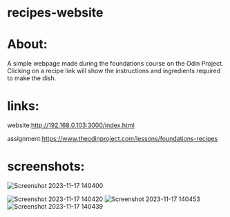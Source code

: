 # recipes-website

# About:
A simple webpage made during the foundations course on the Odin Project. Clicking on a recipe link will show the instructions and ingredients required to make the dish.
# links:

website:http://192.168.0.103:3000/index.html

assignment:https://www.theodinproject.com/lessons/foundations-recipes
# screenshots:
![Screenshot 2023-11-17 140400](https://github.com/shivkolekar/recipes-website/assets/87165724/d7c13140-c804-4c53-a329-16a12e47219b)

![Screenshot 2023-11-17 140420](https://github.com/shivkolekar/recipes-website/assets/87165724/2cb410c5-3015-41b7-a0c7-60063ac23620)
![Screenshot 2023-11-17 140453](https://github.com/shivkolekar/recipes-website/assets/87165724/6e8b1d53-c9c8-44cc-b03c-5e31e8a68f2a)
![Screenshot 2023-11-17 140439](https://github.com/shivkolekar/recipes-website/assets/87165724/f5f52a7a-2f58-432a-8bdf-6431b82a349e)
